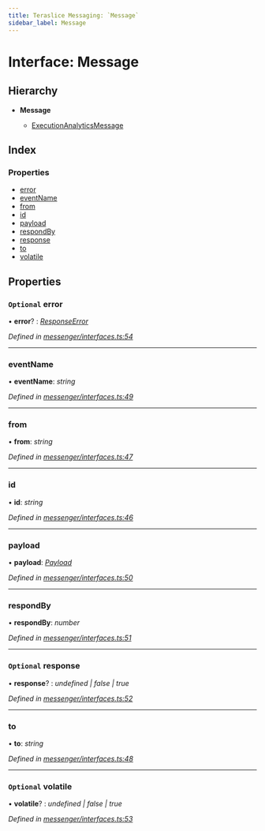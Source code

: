```yaml
---
title: Teraslice Messaging: `Message`
sidebar_label: Message
---
```


# Interface: Message

## Hierarchy

* **Message**

  * [ExecutionAnalyticsMessage](executionanalyticsmessage.md)

## Index

### Properties

* [error](message.md#optional-error)
* [eventName](message.md#eventname)
* [from](message.md#from)
* [id](message.md#id)
* [payload](message.md#payload)
* [respondBy](message.md#respondby)
* [response](message.md#optional-response)
* [to](message.md#to)
* [volatile](message.md#optional-volatile)

## Properties

### `Optional` error

• **error**? : *[ResponseError](../overview.md#responseerror)*

*Defined in [messenger/interfaces.ts:54](https://github.com/terascope/teraslice/blob/fd211a8bb/packages/teraslice-messaging/src/messenger/interfaces.ts#L54)*

___

###  eventName

• **eventName**: *string*

*Defined in [messenger/interfaces.ts:49](https://github.com/terascope/teraslice/blob/fd211a8bb/packages/teraslice-messaging/src/messenger/interfaces.ts#L49)*

___

###  from

• **from**: *string*

*Defined in [messenger/interfaces.ts:47](https://github.com/terascope/teraslice/blob/fd211a8bb/packages/teraslice-messaging/src/messenger/interfaces.ts#L47)*

___

###  id

• **id**: *string*

*Defined in [messenger/interfaces.ts:46](https://github.com/terascope/teraslice/blob/fd211a8bb/packages/teraslice-messaging/src/messenger/interfaces.ts#L46)*

___

###  payload

• **payload**: *[Payload](payload.md)*

*Defined in [messenger/interfaces.ts:50](https://github.com/terascope/teraslice/blob/fd211a8bb/packages/teraslice-messaging/src/messenger/interfaces.ts#L50)*

___

###  respondBy

• **respondBy**: *number*

*Defined in [messenger/interfaces.ts:51](https://github.com/terascope/teraslice/blob/fd211a8bb/packages/teraslice-messaging/src/messenger/interfaces.ts#L51)*

___

### `Optional` response

• **response**? : *undefined | false | true*

*Defined in [messenger/interfaces.ts:52](https://github.com/terascope/teraslice/blob/fd211a8bb/packages/teraslice-messaging/src/messenger/interfaces.ts#L52)*

___

###  to

• **to**: *string*

*Defined in [messenger/interfaces.ts:48](https://github.com/terascope/teraslice/blob/fd211a8bb/packages/teraslice-messaging/src/messenger/interfaces.ts#L48)*

___

### `Optional` volatile

• **volatile**? : *undefined | false | true*

*Defined in [messenger/interfaces.ts:53](https://github.com/terascope/teraslice/blob/fd211a8bb/packages/teraslice-messaging/src/messenger/interfaces.ts#L53)*
